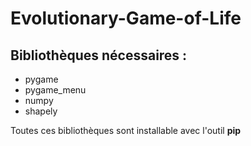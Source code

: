 # Evolutionary-Game-of-Life
 
## Bibliothèques nécessaires :
 - pygame
 - pygame_menu
 - numpy
 - shapely


Toutes ces bibliothèques sont installable avec l'outil **pip**
